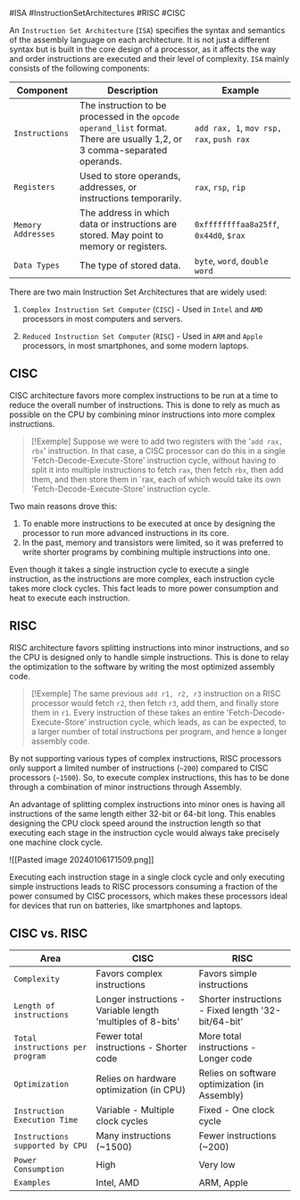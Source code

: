 #ISA #InstructionSetArchitectures #RISC #CISC

An `Instruction Set Architecture` (`ISA`) specifies the syntax and semantics of the assembly language on each architecture. It is not just a different syntax but is built in the core design of a processor, as it affects the way and order instructions are executed and their level of complexity. `ISA` mainly consists of the following components:

|Component|Description|Example|
|---|---|---|
|`Instructions`|The instruction to be processed in the `opcode operand_list` format. There are usually 1,2, or 3 comma-separated operands.|`add rax, 1`, `mov rsp, rax`, `push rax`|
|`Registers`|Used to store operands, addresses, or instructions temporarily.|`rax`, `rsp`, `rip`|
|`Memory Addresses`|The address in which data or instructions are stored. May point to memory or registers.|`0xffffffffaa8a25ff`, `0x44d0`, `$rax`|
|`Data Types`|The type of stored data.|`byte`, `word`, `double word`|

There are two main Instruction Set Architectures that are widely used:

1. `Complex Instruction Set Computer` (`CISC`) - Used in `Intel` and `AMD` processors in most computers and servers.
    
2. `Reduced Instruction Set Computer` (`RISC`) - Used in `ARM` and `Apple` processors, in most smartphones, and some modern laptops.

## CISC

CISC architecture favors more complex instructions to be run at a time to reduce the overall number of instructions. This is done to rely as much as possible on the CPU by combining minor instructions into more complex instructions.

>[!Exemple]
>Suppose we were to add two registers with the '`add rax, rbx`' instruction. In that case, a CISC processor can do this in a single 'Fetch-Decode-Execute-Store' instruction cycle, without having to split it into multiple instructions to fetch `rax`, then fetch `rbx`, then add them, and then store them in `rax, each of which would take its own 'Fetch-Decode-Execute-Store' instruction cycle.

Two main reasons drove this:

1. To enable more instructions to be executed at once by designing the processor to run more advanced instructions in its core.
2. In the past, memory and transistors were limited, so it was preferred to write shorter programs by combining multiple instructions into one.

Even though it takes a single instruction cycle to execute a single instruction, as the instructions are more complex, each instruction cycle takes more clock cycles. This fact leads to more power consumption and heat to execute each instruction.

## RISC

RISC architecture favors splitting instructions into minor instructions, and so the CPU is designed only to handle simple instructions. This is done to relay the optimization to the software by writing the most optimized assembly code.

>[!Exemple]
>The same previous `add r1, r2, r3` instruction on a RISC processor would fetch `r2`, then fetch `r3`, add them, and finally store them in `r1`. Every instruction of these takes an entire 'Fetch-Decode-Execute-Store' instruction cycle, which leads, as can be expected, to a larger number of total instructions per program, and hence a longer assembly code.

By not supporting various types of complex instructions, RISC processors only support a limited number of instructions (`~200`) compared to CISC processors (`~1500`). So, to execute complex instructions, this has to be done through a combination of minor instructions through Assembly.

An advantage of splitting complex instructions into minor ones is having all instructions of the same length either 32-bit or 64-bit long. This enables designing the CPU clock speed around the instruction length so that executing each stage in the instruction cycle would always take precisely one machine clock cycle.

![[Pasted image 20240106171509.png]]

Executing each instruction stage in a single clock cycle and only executing simple instructions leads to RISC processors consuming a fraction of the power consumed by CISC processors, which makes these processors ideal for devices that run on batteries, like smartphones and laptops.

## CISC vs. RISC

|Area|CISC|RISC|
|---|---|---|
|`Complexity`|Favors complex instructions|Favors simple instructions|
|`Length of instructions`|Longer instructions - Variable length 'multiples of 8-bits'|Shorter instructions - Fixed length '32-bit/64-bit'|
|`Total instructions per program`|Fewer total instructions - Shorter code|More total instructions - Longer code|
|`Optimization`|Relies on hardware optimization (in CPU)|Relies on software optimization (in Assembly)|
|`Instruction Execution Time`|Variable - Multiple clock cycles|Fixed - One clock cycle|
|`Instructions supported by CPU`|Many instructions (~1500)|Fewer instructions (~200)|
|`Power Consumption`|High|Very low|
|`Examples`|Intel, AMD|ARM, Apple|



